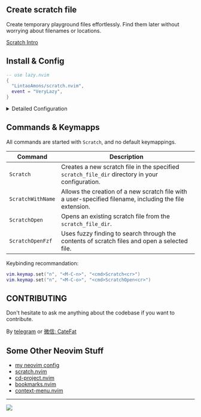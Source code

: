 ## Create scratch file

Create temporary playground files effortlessly. Find them later without worrying about filenames or locations.

[Scratch Intro](https://github.com/LintaoAmons/scratch.nvim/assets/95092244/c1adff70-c8c5-4594-80e3-18d3e6b24d7a)

## Install & Config

```lua
-- use lazy.nvim
{
  "LintaoAmons/scratch.nvim",
  event = "VeryLazy",
}
```

<details>
<summary>Detailed Configuration</summary>

> Check my [neovim config](https://github.com/LintaoAmons/CoolStuffes/blob/main/nvim/.config/nvim/lua/plugins/editor-enhance/scratch.lua) as real life example

```lua
return {
  "LintaoAmons/scratch.nvim",
  event = "VeryLazy",
  dependencies = {
    {"ibhagwan/fzf-lua"}, --optional: if you want to use fzf-lua to pick scratch file. Recommanded, since it will order the files by modification datetime desc. (require rg)
    {"nvim-telescope/telescope.nvim"}, -- optional: if you want to pick scratch file by telescope
    {"folke/snacks.nvim"}, -- optional: if you want to pick scratch file by snacks picker
    {"stevearc/dressing.nvim"} -- optional: to have the same UI shown in the GIF
  }
  config = function()
    require("scratch").setup({
      scratch_file_dir = vim.fn.stdpath("cache") .. "/scratch.nvim", -- where your scratch files will be put
      window_cmd = "rightbelow vsplit", -- 'vsplit' | 'split' | 'edit' | 'tabedit' | 'rightbelow vsplit'
      use_telescope = true,
      -- fzf-lua is recommanded, since it will order the files by modification datetime desc. (require rg)
      -- snacks.nvim is also supported as an alternative picker (require rg)
      file_picker = "fzflua", -- "fzflua" | "telescope" | "snacks" | nil
      filetypes = { "lua", "js", "sh", "ts" }, -- you can simply put filetype here
      filetype_details = { -- or, you can have more control here
        json = {}, -- empty table is fine
        ["project-name.md"] = {
          subdir = "project-name" -- group scratch files under specific sub folder
        },
        ["yaml"] = {},
        go = {
          requireDir = true, -- true if each scratch file requires a new directory
          filename = "main", -- the filename of the scratch file in the new directory
          content = { "package main", "", "func main() {", "  ", "}" },
          cursor = {
            location = { 4, 2 },
            insert_mode = true,
          },
        },
      },
      localKeys = {
        {
          filenameContains = { "sh" },
          LocalKeys = {
            {
              cmd = "<CMD>RunShellCurrentLine<CR>",
              key = "<C-r>",
              modes = { "n", "i", "v" },
            },
          },
        },
      },
      hooks = {
        {
          callback = function()
            vim.api.nvim_buf_set_lines(0, 0, -1, false, { "hello", "world" })
          end,
        },
      },
    })
  end,
  event = "VeryLazy",
}
```

### Modify config at runtime, no need to restart nvim

To check your current configuration, simply type `:lua = vim.g.scratch_config`

And if you want to modify the config, for example add a new filetype, just call the `setup` function with your updated config again.

Or you can change the `vim.g.scratch_config` global veriable directly

</details>

## Commands & Keymapps

All commands are started with `Scratch`, and no default keymappings.

| Command           | Description                                                                                             |
| ----------------- | ------------------------------------------------------------------------------------------------------- |
| `Scratch`         | Creates a new scratch file in the specified `scratch_file_dir` directory in your configuration.         |
| `ScratchWithName` | Allows the creation of a new scratch file with a user-specified filename, including the file extension. |
| `ScratchOpen`     | Opens an existing scratch file from the `scratch_file_dir`.                                             |
| `ScratchOpenFzf`  | Uses fuzzy finding to search through the contents of scratch files and open a selected file.            |

Keybinding recommandation:

```lua
vim.keymap.set("n", "<M-C-n>", "<cmd>Scratch<cr>")
vim.keymap.set("n", "<M-C-o>", "<cmd>ScratchOpen<cr>")
```

## CONTRIBUTING

Don't hesitate to ask me anything about the codebase if you want to contribute.

By [telegram](https://t.me/+ssgpiHyY9580ZWFl) or [微信: CateFat](https://lintao-index.pages.dev/assets/images/wechat-437d6c12efa9f89bab63c7fe07ce1927.png)

## Some Other Neovim Stuff

- [my neovim config](https://github.com/LintaoAmons/CoolStuffes/tree/main/nvim/.config/nvim)
- [scratch.nvim](https://github.com/LintaoAmons/scratch.nvim)
- [cd-project.nvim](https://github.com/LintaoAmons/cd-project.nvim)
- [bookmarks.nvim](https://github.com/LintaoAmons/bookmarks.nvim)
- [context-menu.nvim](https://github.com/LintaoAmons/context-menu.nvim)

---

<a href="https://lintao-index.pages.dev/getSupport/">
    <img src="https://img.shields.io/badge/sponsor-30363D?style=for-the-badge&logo=GitHub-Sponsors&logoColor=#white" />
</a>
